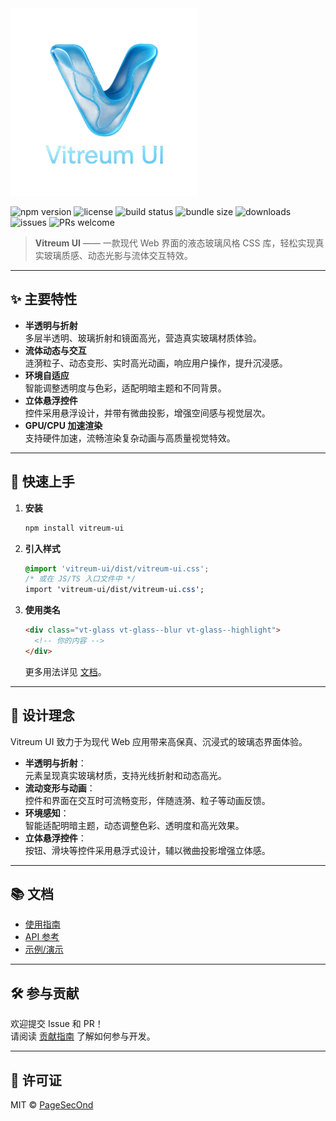 <img src="logo_clear.png" alt="Vitreum UI" width="300" height="300">

![npm version](https://img.shields.io/npm/v/vitreum-ui.svg)
![license](https://img.shields.io/github/license/PageSecOnd/vitreum-ui.svg)
![build status](https://img.shields.io/github/actions/workflow/status/PageSecOnd/vitreum-ui/ci.yml)
![bundle size](https://img.shields.io/bundlephobia/min/vitreum-ui)
![downloads](https://img.shields.io/npm/dm/vitreum-ui.svg)
![issues](https://img.shields.io/github/issues/PageSecOnd/vitreum-ui)
![PRs welcome](https://img.shields.io/badge/PRs-welcome-brightgreen.svg)

> **Vitreum UI** —— 一款现代 Web 界面的液态玻璃风格 CSS 库，轻松实现真实玻璃质感、动态光影与流体交互特效。

---

## ✨ 主要特性

- **半透明与折射**  
  多层半透明、玻璃折射和镜面高光，营造真实玻璃材质体验。
- **流体动态与交互**  
  涟漪粒子、动态变形、实时高光动画，响应用户操作，提升沉浸感。
- **环境自适应**  
  智能调整透明度与色彩，适配明暗主题和不同背景。
- **立体悬浮控件**  
  控件采用悬浮设计，并带有微曲投影，增强空间感与视觉层次。
- **GPU/CPU 加速渲染**  
  支持硬件加速，流畅渲染复杂动画与高质量视觉特效。

---

## 🚀 快速上手

1. **安装**

   ```bash
   npm install vitreum-ui
   ```

2. **引入样式**

   ```css
   @import 'vitreum-ui/dist/vitreum-ui.css';
   /* 或在 JS/TS 入口文件中 */
   import 'vitreum-ui/dist/vitreum-ui.css';
   ```

3. **使用类名**

   ```html
   <div class="vt-glass vt-glass--blur vt-glass--highlight">
     <!-- 你的内容 -->
   </div>
   ```

   更多用法详见 [文档](#文档)。

---

## 🧩 设计理念

Vitreum UI 致力于为现代 Web 应用带来高保真、沉浸式的玻璃态界面体验。

- **半透明与折射**：  
  元素呈现真实玻璃材质，支持光线折射和动态高光。
- **流动变形与动画**：  
  控件和界面在交互时可流畅变形，伴随涟漪、粒子等动画反馈。
- **环境感知**：  
  智能适配明暗主题，动态调整色彩、透明度和高光效果。
- **立体悬浮控件**：  
  按钮、滑块等控件采用悬浮式设计，辅以微曲投影增强立体感。

---

## 📚 文档

- [使用指南](docs/usage.md)
- [API 参考](docs/api.md)
- [示例/演示](docs/examples.md)

---

## 🛠️ 参与贡献

欢迎提交 Issue 和 PR！  
请阅读 [贡献指南](CONTRIBUTING.md) 了解如何参与开发。

---

## 📄 许可证

MIT © [PageSecOnd](https://github.com/PageSecOnd/vitreum-ui)
